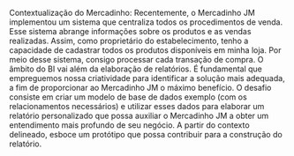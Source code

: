 Contextualização do Mercadinho:
Recentemente, o Mercadinho JM implementou um sistema que centraliza todos os procedimentos de venda. 
Esse sistema abrange informações sobre os produtos e as vendas realizadas. 
Assim, como proprietário do estabelecimento, tenho a capacidade de cadastrar todos os produtos disponíveis em minha loja. 
Por meio desse sistema, consigo processar cada transação de compra.
O âmbito do BI vai além da elaboração de relatórios. 
É fundamental que empreguemos nossa criatividade para identificar a solução mais adequada, a fim de proporcionar ao Mercadinho JM o máximo benefício.
O desafio consiste em criar um modelo de base de dados exemplo (com os 
relacionamentos necessários) e utilizar esses dados para elaborar um relatório personalizado que possa auxiliar o Mercadinho JM a obter um entendimento mais profundo de seu negócio.
A partir do contexto delineado, esboce um protótipo que possa contribuir para a construção do relatório.
